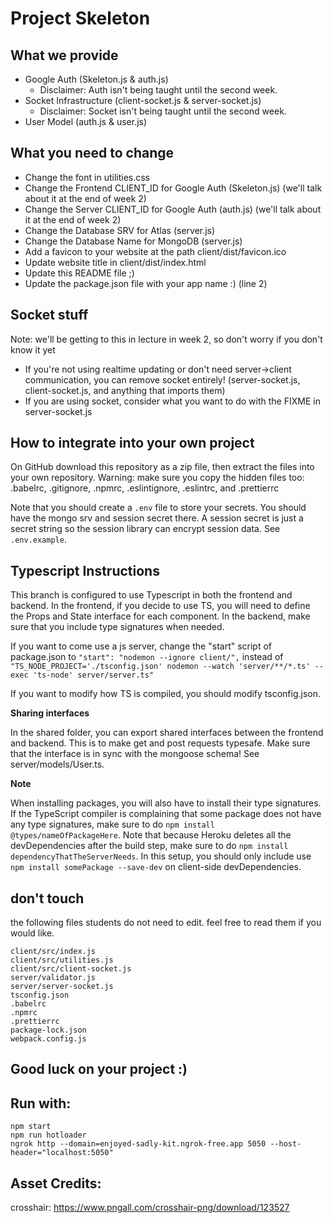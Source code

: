 # Project Skeleton

## What we provide

- Google Auth (Skeleton.js & auth.js)
  - Disclaimer: Auth isn't being taught until the second week.
- Socket Infrastructure (client-socket.js & server-socket.js)
  - Disclaimer: Socket isn't being taught until the second week.
- User Model (auth.js & user.js)

## What you need to change

- Change the font in utilities.css
- Change the Frontend CLIENT_ID for Google Auth (Skeleton.js) (we'll talk about it at the end of week 2)
- Change the Server CLIENT_ID for Google Auth (auth.js) (we'll talk about it at the end of week 2)
- Change the Database SRV for Atlas (server.js)
- Change the Database Name for MongoDB (server.js)
- Add a favicon to your website at the path client/dist/favicon.ico
- Update website title in client/dist/index.html
- Update this README file ;)
- Update the package.json file with your app name :) (line 2)

## Socket stuff

Note: we'll be getting to this in lecture in week 2, so don't worry if you don't know it yet

- If you're not using realtime updating or don't need server->client communication, you can remove socket entirely! (server-socket.js, client-socket.js, and anything that imports them)
- If you are using socket, consider what you want to do with the FIXME in server-socket.js

## How to integrate into your own project

On GitHub download this repository as a zip file, then extract the files into your own repository.
Warning: make sure you copy the hidden files too: .babelrc, .gitignore, .npmrc, .eslintignore, .eslintrc, and .prettierrc

Note that you should create a `.env` file to store your secrets. You should have the mongo srv and session secret there. A session secret is just a secret string so the session library can encrypt session data. See `.env.example`.

## Typescript Instructions

This branch is configured to use Typescript in both the frontend and backend.
In the frontend, if you decide to use TS, you will need to define the Props and State interface for each component.
In the backend, make sure that you include type signatures when needed.

If you want to come use a js server, change the "start" script of package.json to `"start": "nodemon --ignore client/",` instead of
`"TS_NODE_PROJECT='./tsconfig.json' nodemon --watch 'server/**/*.ts' --exec 'ts-node' server/server.ts"`

If you want to modify how TS is compiled, you should modify tsconfig.json.

**Sharing interfaces**

In the shared folder, you can export shared interfaces between the frontend and backend. This is to make get and post requests typesafe. Make sure that the interface is in sync with the mongoose schema! See server/models/User.ts.

**Note**

When installing packages, you will also have to install their type signatures. If the TypeScript compiler
is complaining that some package does not have any type signatures, make sure to do `npm install @types/nameOfPackageHere`. Note that because Heroku deletes all the devDependencies after the build step, make sure to do `npm install dependencyThatTheServerNeeds`. In this setup, you should only include use `npm install somePackage --save-dev` on client-side devDependencies.

## don't touch

the following files students do not need to edit. feel free to read them if you would like.

```
client/src/index.js
client/src/utilities.js
client/src/client-socket.js
server/validator.js
server/server-socket.js
tsconfig.json
.babelrc
.npmrc
.prettierrc
package-lock.json
webpack.config.js
```

## Good luck on your project :)

## Run with:

```
npm start
npm run hotloader
ngrok http --domain=enjoyed-sadly-kit.ngrok-free.app 5050 --host-header="localhost:5050"
```

## Asset Credits:

crosshair: https://www.pngall.com/crosshair-png/download/123527